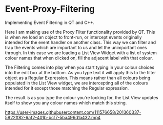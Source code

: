 # Event-Proxy-Filtering
Implementing Event Filtering in QT and C++.

Here I am making use of the Proxy Filter functionality provided by QT. This is when we load an object to front-run, or intercept events originally intended for the event handler on another class. This way we can filter and trap the events which are important to us and let the unimportant ones through. In this case we are loading a List View Widget with a list of system colour names that when clicked on, fill the adjacent label with that colour.

The Filtering comes into play when you start typing in your colour choices into the edit box at the bottom. As you type text it will apply this to the filter object as a Regular Expression. This means rather than all colours being populated in the List View widget, we are intercepting all of the colours intended for it except those matching the Regular expression.

The result is as you type the colour you're looking for, the List View updates itself to show you any colour names which match this string.

https://user-images.githubusercontent.com/111576658/201360337-5822ff82-6af2-401b-bc17-5ba496d1a432.mp4

